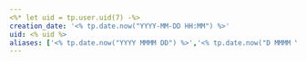 ```yaml
---
<%* let uid = tp.user.uid(7) -%>
creation_date: '<% tp.date.now("YYYY-MM-DD HH:MM") %>'
uid: <% uid %>
aliases: ['<% tp.date.now("YYYY MMMM DD") %>','<% tp.date.now("D MMMM YYYY") %>','<% tp.date.now("MMMM D, YYYY") %>']
---
```

